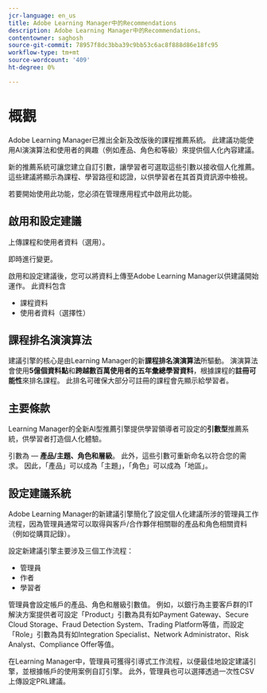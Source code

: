 ```yaml
---
jcr-language: en_us
title: Adobe Learning Manager中的Recommendations
description: Adobe Learning Manager中的Recommendations。
contentowner: saghosh
source-git-commit: 78957f8dc3bba39c9bb53c6ac8f888d86e18fc95
workflow-type: tm+mt
source-wordcount: '409'
ht-degree: 0%

---
```



# 概觀

Adobe Learning Manager已推出全新及改版後的課程推薦系統。 此建議功能使用AI演演算法和使用者的興趣（例如產品、角色和等級）來提供個人化內容建議。

新的推薦系統可讓您建立自訂引數，讓學習者可選取這些引數以接收個人化推薦。 這些建議將顯示為課程、學習路徑和認證，以供學習者在其首頁資訊源中檢視。

若要開始使用此功能，您必須在管理應用程式中啟用此功能。

## 啟用和設定建議

上傳課程和使用者資料（選用）。

即時進行變更。

啟用和設定建議後，您可以將資料上傳至Adobe Learning Manager以供建議開始運作。 此資料包含

* 課程資料
* 使用者資料（選擇性）

## 課程排名演演算法

建議引擎的核心是由Learning Manager的新&#x200B;**課程排名演演算法**&#x200B;所驅動。 演演算法會使用&#x200B;**5億個資料點**&#x200B;和&#x200B;**跨越數百萬使用者的五年彙總學習資料**，根據課程的&#x200B;**註冊可能性**&#x200B;來排名課程。 此排名可確保大部分可註冊的課程會先顯示給學習者。

## 主要條款

Learning Manager的全新AI型推薦引擎提供學習領導者可設定的&#x200B;**引數型**&#x200B;推薦系統，供學習者打造個人化體驗。

引數為 — **產品/主題、角色和層級**。 此外，這些引數可重新命名以符合您的需求。 因此，「產品」可以成為「主題」，「角色」可以成為「地區」。

## 設定建議系統

Adobe Learning Manager的新建議引擎簡化了設定個人化建議所涉的管理員工作流程，因為管理員通常可以取得與客戶/合作夥伴相關聯的產品和角色相關資料（例如從購買記錄）。

設定新建議引擎主要涉及三個工作流程：

* 管理員
* 作者
* 學習者

管理員會設定帳戶的產品、角色和層級引數值。 例如，以銀行為主要客戶群的IT解決方案提供者可設定「Product」引數為具有如Payment Gateway、Secure Cloud Storage、Fraud Detection System、Trading Platform等值，而設定「Role」引數為具有如Integration Specialist、Network Administrator、Risk Analyst、Compliance Offer等值。

在Learning Manager中，管理員可獲得引導式工作流程，以便最佳地設定建議引擎，並根據帳戶的使用案例自訂引擎。 此外，管理員也可以選擇透過一次性CSV上傳設定PRL建議。

